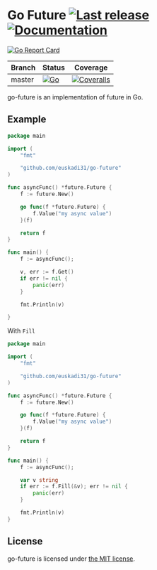 # Go Future [![Last release](https://img.shields.io/github/release/euskadi31/go-future.svg)](https://github.com/euskadi31/go-future/releases/latest) [![Documentation](https://godoc.org/github.com/euskadi31/go-future?status.svg)](https://godoc.org/github.com/euskadi31/go-future)

[![Go Report Card](https://goreportcard.com/badge/github.com/euskadi31/go-future)](https://goreportcard.com/report/github.com/euskadi31/go-future)

| Branch | Status                                                                                                                                              | Coverage                                                                                                                                       |
| ------ | --------------------------------------------------------------------------------------------------------------------------------------------------- | ---------------------------------------------------------------------------------------------------------------------------------------------- |
| master | [![Go](https://github.com/euskadi31/go-future/actions/workflows/go.yml/badge.svg)](https://github.com/euskadi31/go-future/actions/workflows/go.yml) | [![Coveralls](https://img.shields.io/coveralls/euskadi31/go-future/master.svg)](https://coveralls.io/github/euskadi31/go-future?branch=master) |

go-future is an implementation of future in Go.

## Example

```go
package main

import (
    "fmt"

    "github.com/euskadi31/go-future"
)

func asyncFunc() *future.Future {
    f := future.New()

    go func(f *future.Future) {
        f.Value("my async value")
    }(f)

    return f
}

func main() {
    f := asyncFunc();

    v, err := f.Get()
    if err != nil {
        panic(err)
    }

    fmt.Println(v)

}
```

With `Fill`

```go
package main

import (
    "fmt"

    "github.com/euskadi31/go-future"
)

func asyncFunc() *future.Future {
    f := future.New()

    go func(f *future.Future) {
        f.Value("my async value")
    }(f)

    return f
}

func main() {
    f := asyncFunc();

    var v string
    if err := f.Fill(&v); err != nil {
        panic(err)
    }

    fmt.Println(v)
}
```

## License

go-future is licensed under [the MIT license](LICENSE.md).
